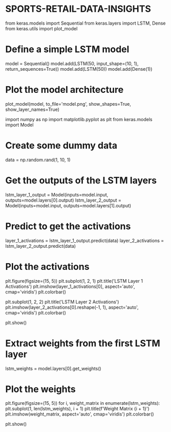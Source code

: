 # SPORTS-RETAIL-DATA-INSIGHTS

from keras.models import Sequential
from keras.layers import LSTM, Dense
from keras.utils import plot_model

# Define a simple LSTM model
model = Sequential()
model.add(LSTM(50, input_shape=(10, 1), return_sequences=True))
model.add(LSTM(50))
model.add(Dense(1))

# Plot the model architecture
plot_model(model, to_file='model.png', show_shapes=True, show_layer_names=True)







import numpy as np
import matplotlib.pyplot as plt
from keras.models import Model

# Create some dummy data
data = np.random.rand(1, 10, 1)

# Get the outputs of the LSTM layers
lstm_layer_1_output = Model(inputs=model.input, outputs=model.layers[0].output)
lstm_layer_2_output = Model(inputs=model.input, outputs=model.layers[1].output)

# Predict to get the activations
layer_1_activations = lstm_layer_1_output.predict(data)
layer_2_activations = lstm_layer_2_output.predict(data)

# Plot the activations
plt.figure(figsize=(15, 5))
plt.subplot(1, 2, 1)
plt.title('LSTM Layer 1 Activations')
plt.imshow(layer_1_activations[0], aspect='auto', cmap='viridis')
plt.colorbar()

plt.subplot(1, 2, 2)
plt.title('LSTM Layer 2 Activations')
plt.imshow(layer_2_activations[0].reshape(-1, 1), aspect='auto', cmap='viridis')
plt.colorbar()

plt.show()






# Extract weights from the first LSTM layer
lstm_weights = model.layers[0].get_weights()

# Plot the weights
plt.figure(figsize=(15, 5))
for i, weight_matrix in enumerate(lstm_weights):
    plt.subplot(1, len(lstm_weights), i + 1)
    plt.title(f'Weight Matrix {i + 1}')
    plt.imshow(weight_matrix, aspect='auto', cmap='viridis')
    plt.colorbar()

plt.show()
